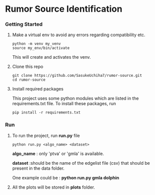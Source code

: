 # Rumor Source Identification

### Getting Started
1. Make a virtual env to avoid any errors regarding compatibility etc.
    ```
    python -m venv my_venv
    source my_env/bin/activate
    ```
    This will create and activates the venv.

2. Clone this repo
    ```
    git clone https://github.com/SasukeUchiha7/rumor-source.git
    cd rumor-source
    ```

2. Install required packages

    This project uses some python modules which are listed in the requirements.txt file.
    To install these packages, run
    ```
    pip install -r requirements.txt
    ```
### Run
1. To run the project, run **run.py** file
    ```
    python run.py <algo_name> <dataset>
    ```
    **algo_name** : only 'ptva' or 'gmla' is available.
    
    **dataset** :should be the name of the edgelist file (csv) that should be present in the data folder.

    One example could be : **python run.py gmla dolphin**

2. All the plots will be stored in **plots** folder.